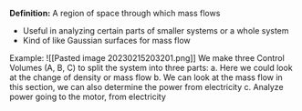 **Definition:** A region of space through which mass flows
- Useful in analyzing certain parts of smaller systems or a whole system
- Kind of like Gaussian surfaces for mass flow

Example:
![[Pasted image 20230215203201.png]]
We make three Control Volumes (A, B, C) to split the system into three parts:
a. Here we could look at the change of density or mass flow
b. We can look at the mass flow in this section, we can also determine the power from electricity
c. Analyze power going to the motor, from electricity

